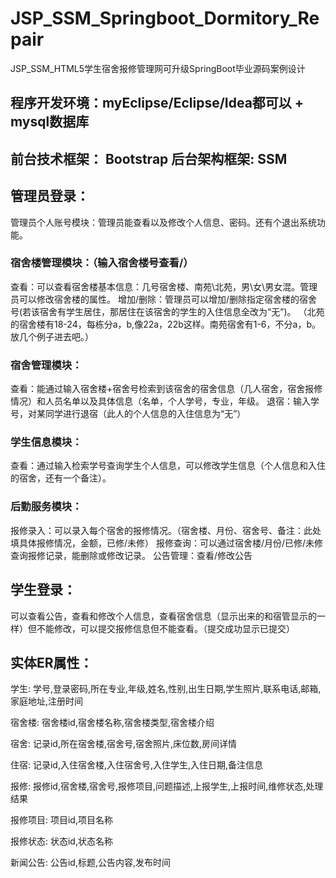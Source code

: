 # JSP_SSM_Springboot_Dormitory_Repair
JSP_SSM_HTML5学生宿舍报修管理网可升级SpringBoot毕业源码案例设计
## 程序开发环境：myEclipse/Eclipse/Idea都可以 + mysql数据库
## 前台技术框架： Bootstrap  后台架构框架: SSM
## 管理员登录：
管理员个人账号模块：管理员能查看以及修改个人信息、密码。还有个退出系统功能。
### 宿舍楼管理模块：（输入宿舍楼号查看/）
查看：可以查看宿舍楼基本信息：几号宿舍楼、南苑\北苑，男\女\男女混。管理员可以修改宿舍楼的属性。
增加/删除：管理员可以增加/删除指定宿舍楼的宿舍号(若该宿舍有学生居住，那居住在该宿舍的学生的入住信息全改为“无”)。
（北苑的宿舍楼有18-24，每栋分a，b,像22a，22b这样。南苑宿舍有1-6，不分a，b。放几个例子进去吧。）
### 宿舍管理模块：
查看：能通过输入宿舍楼+宿舍号检索到该宿舍的宿舍信息（几人宿舍，宿舍报修情况）和人员名单以及具体信息（名单，个人学号，专业，年级。
退宿：输入学号，对某同学进行退宿（此人的个人信息的入住信息为“无”）
### 学生信息模块：
查看：通过输入检索学号查询学生个人信息，可以修改学生信息（个人信息和入住的宿舍，还有一个备注）。
### 后勤服务模块：
报修录入：可以录入每个宿舍的报修情况。（宿舍楼、月份、宿舍号、备注：此处填具体报修情况，金额，已修/未修）
报修查询：可以通过宿舍楼/月份/已修/未修查询报修记录，能删除或修改记录。
公告管理：查看/修改公告
## 学生登录：
可以查看公告，查看和修改个人信息，查看宿舍信息（显示出来的和宿管显示的一样）但不能修改，可以提交报修信息但不能查看。（提交成功显示已提交）
## 实体ER属性：
学生: 学号,登录密码,所在专业,年级,姓名,性别,出生日期,学生照片,联系电话,邮箱,家庭地址,注册时间

宿舍楼: 宿舍楼id,宿舍楼名称,宿舍楼类型,宿舍楼介绍

宿舍: 记录id,所在宿舍楼,宿舍号,宿舍照片,床位数,房间详情

住宿: 记录id,入住宿舍楼,入住宿舍号,入住学生,入住日期,备注信息

报修: 报修id,宿舍楼,宿舍号,报修项目,问题描述,上报学生,上报时间,维修状态,处理结果

报修项目: 项目id,项目名称

报修状态: 状态id,状态名称

新闻公告: 公告id,标题,公告内容,发布时间


